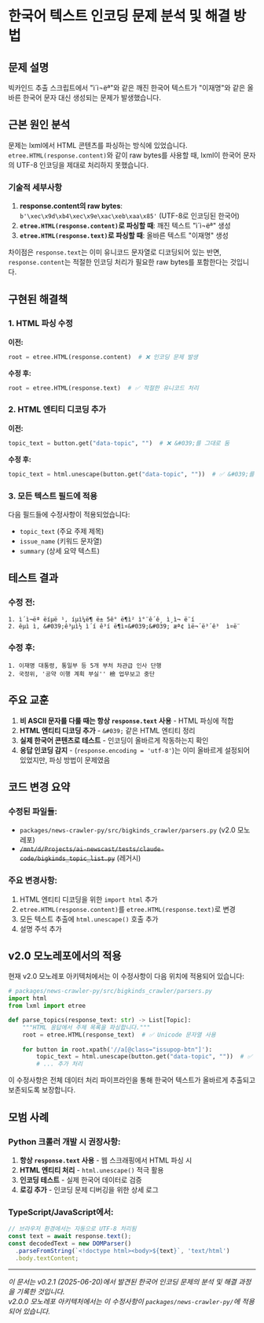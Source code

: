 # 한국어 텍스트 인코딩 문제 분석 및 해결 방법

## 문제 설명
빅카인드 추출 스크립트에서 "ì´ì¬ëª"와 같은 깨진 한국어 텍스트가 "이재명"와 같은 올바른 한국어 문자 대신 생성되는 문제가 발생했습니다.

## 근본 원인 분석
문제는 lxml에서 HTML 콘텐츠를 파싱하는 방식에 있었습니다. `etree.HTML(response.content)`와 같이 raw bytes를 사용할 때, lxml이 한국어 문자의 UTF-8 인코딩을 제대로 처리하지 못했습니다.

### 기술적 세부사항
1. **response.content의 raw bytes**: `b'\xec\x9d\xb4\xec\x9e\xac\xeb\xaa\x85'` (UTF-8로 인코딩된 한국어)
2. **`etree.HTML(response.content)`로 파싱할 때**: 깨진 텍스트 "ì´ì¬ëª" 생성
3. **`etree.HTML(response.text)`로 파싱할 때**: 올바른 텍스트 "이재명" 생성

차이점은 `response.text`는 이미 유니코드 문자열로 디코딩되어 있는 반면, `response.content`는 적절한 인코딩 처리가 필요한 raw bytes를 포함한다는 것입니다.

## 구현된 해결책

### 1. HTML 파싱 수정
**이전:**
```python
root = etree.HTML(response.content)  # ❌ 인코딩 문제 발생
```

**수정 후:**
```python
root = etree.HTML(response.text)  # ✅ 적절한 유니코드 처리
```

### 2. HTML 엔티티 디코딩 추가
**이전:**
```python
topic_text = button.get("data-topic", "")  # ❌ &#039;를 그대로 둠
```

**수정 후:**
```python
topic_text = html.unescape(button.get("data-topic", ""))  # ✅ &#039;를 '로 변환
```

### 3. 모든 텍스트 필드에 적용
다음 필드들에 수정사항이 적용되었습니다:
- `topic_text` (주요 주제 제목)
- `issue_name` (키워드 문자열)
- `summary` (상세 요약 텍스트)

## 테스트 결과

### 수정 전:
```
1. ì´ì¬ëª ëíµë ¹, íµì¼ë¶ ë± 5ê° ë¶ì² ì°¨ê´ê¸ ì¸ì¬ ë¨í
2. êµ­ì ì, &#039;ê³µì½ ì´í ê³í ë¶ì¤&#039;&#039; æª¢ ìë¬´ë³´ê³  ì¤ë¨
```

### 수정 후:
```
1. 이재명 대통령, 통일부 등 5개 부처 차관급 인사 단행
2. 국정위, '공약 이행 계획 부실'' 檢 업무보고 중단
```

## 주요 교훈

1. **비 ASCII 문자를 다룰 때는 항상 `response.text` 사용** - HTML 파싱에 적합
2. **HTML 엔티티 디코딩 추가** - `&#039;` 같은 HTML 엔티티 정리
3. **실제 한국어 콘텐츠로 테스트** - 인코딩이 올바르게 작동하는지 확인
4. **응답 인코딩 감지** - (`response.encoding = 'utf-8'`)는 이미 올바르게 설정되어 있었지만, 파싱 방법이 문제였음

## 코드 변경 요약

### 수정된 파일들:
- `packages/news-crawler-py/src/bigkinds_crawler/parsers.py` (v2.0 모노레포)
- ~~`/mnt/d/Projects/ai-newscast/tests/claude-code/bigkinds_topic_list.py`~~ (레거시)

### 주요 변경사항:
1. HTML 엔티티 디코딩을 위한 `import html` 추가
2. `etree.HTML(response.content)`를 `etree.HTML(response.text)`로 변경
3. 모든 텍스트 추출에 `html.unescape()` 호출 추가
4. 설명 주석 추가

## v2.0 모노레포에서의 적용

현재 v2.0 모노레포 아키텍처에서는 이 수정사항이 다음 위치에 적용되어 있습니다:

```python
# packages/news-crawler-py/src/bigkinds_crawler/parsers.py
import html
from lxml import etree

def parse_topics(response_text: str) -> List[Topic]:
    """HTML 응답에서 주제 목록을 파싱합니다."""
    root = etree.HTML(response_text)  # ✅ Unicode 문자열 사용
    
    for button in root.xpath('//a[@class="issupop-btn"]'):
        topic_text = html.unescape(button.get("data-topic", ""))  # ✅ HTML 엔티티 디코딩
        # ... 추가 처리
```

이 수정사항은 전체 데이터 처리 파이프라인을 통해 한국어 텍스트가 올바르게 추출되고 보존되도록 보장합니다.

## 모범 사례

### Python 크롤러 개발 시 권장사항:
1. **항상 `response.text` 사용** - 웹 스크래핑에서 HTML 파싱 시
2. **HTML 엔티티 처리** - `html.unescape()` 적극 활용
3. **인코딩 테스트** - 실제 한국어 데이터로 검증
4. **로깅 추가** - 인코딩 문제 디버깅을 위한 상세 로그

### TypeScript/JavaScript에서:
```typescript
// 브라우저 환경에서는 자동으로 UTF-8 처리됨
const text = await response.text();
const decodedText = new DOMParser()
  .parseFromString(`<!doctype html><body>${text}`, 'text/html')
  .body.textContent;
```

---
*이 문서는 v0.2.1 (2025-06-20)에서 발견된 한국어 인코딩 문제의 분석 및 해결 과정을 기록한 것입니다.*  
*v2.0.0 모노레포 아키텍처에서는 이 수정사항이 `packages/news-crawler-py/`에 적용되어 있습니다.*
